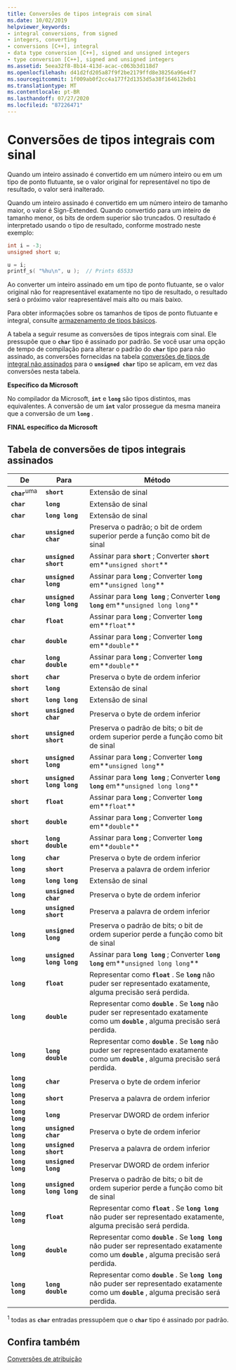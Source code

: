 ```yaml
---
title: Conversões de tipos integrais com sinal
ms.date: 10/02/2019
helpviewer_keywords:
- integral conversions, from signed
- integers, converting
- conversions [C++], integral
- data type conversion [C++], signed and unsigned integers
- type conversion [C++], signed and unsigned integers
ms.assetid: 5eea32f8-8b14-413d-acac-c063b3d118d7
ms.openlocfilehash: d41d2fd205a87f9f2be2179ffd8e38256a96e4f7
ms.sourcegitcommit: 1f009ab0f2cc4a177f2d1353d5a38f164612bdb1
ms.translationtype: MT
ms.contentlocale: pt-BR
ms.lasthandoff: 07/27/2020
ms.locfileid: "87226471"
---
```

# <a name="conversions-from-signed-integral-types"></a>Conversões de tipos integrais com sinal

Quando um inteiro assinado é convertido em um número inteiro ou em um tipo de ponto flutuante, se o valor original for representável no tipo de resultado, o valor será inalterado.

Quando um inteiro assinado é convertido em um número inteiro de tamanho maior, o valor é Sign-Extended. Quando convertido para um inteiro de tamanho menor, os bits de ordem superior são truncados. O resultado é interpretado usando o tipo de resultado, conforme mostrado neste exemplo:

```C
int i = -3;
unsigned short u;

u = i;
printf_s( "%hu\n", u );  // Prints 65533
```

Ao converter um inteiro assinado em um tipo de ponto flutuante, se o valor original não for reapresentável exatamente no tipo de resultado, o resultado será o próximo valor reapresentável mais alto ou mais baixo.

Para obter informações sobre os tamanhos de tipos de ponto flutuante e integral, consulte [armazenamento de tipos básicos](../c-language/storage-of-basic-types.md).

A tabela a seguir resume as conversões de tipos integrais com sinal. Ele pressupõe que o **`char`** tipo é assinado por padrão. Se você usar uma opção de tempo de compilação para alterar o padrão do **`char`** tipo para não assinado, as conversões fornecidas na tabela [conversões de tipos de integral não assinados](../c-language/conversions-from-unsigned-integral-types.md) para o **`unsigned char`** tipo se aplicam, em vez das conversões nesta tabela.

**Específico da Microsoft**

No compilador da Microsoft, **`int`** e **`long`** são tipos distintos, mas equivalentes. A conversão de um **`int`** valor prossegue da mesma maneira que a conversão de um **`long`** .

**FINAL específico da Microsoft**

## <a name="table-of-conversions-from-signed-integral-types"></a>Tabela de conversões de tipos integrais assinados

|De|Para|Método|
|----------|--------|------------|
|**`char`**<sup>uma</sup>|**`short`**|Extensão de sinal|
|**`char`**|**`long`**|Extensão de sinal|
|**`char`**|**`long long`**|Extensão de sinal|
|**`char`**|**`unsigned char`**|Preserva o padrão; o bit de ordem superior perde a função como bit de sinal|
|**`char`**|**`unsigned short`**|Assinar para **`short`** ; Converter **`short`** em**`unsigned short`**|
|**`char`**|**`unsigned long`**|Assinar para **`long`** ; Converter **`long`** em**`unsigned long`**|
|**`char`**|**`unsigned long long`**|Assinar para **`long long`** ; Converter **`long long`** em**`unsigned long long`**|
|**`char`**|**`float`**|Assinar para **`long`** ; Converter **`long`** em**`float`**|
|**`char`**|**`double`**|Assinar para **`long`** ; Converter **`long`** em**`double`**|
|**`char`**|**`long double`**|Assinar para **`long`** ; Converter **`long`** em**`double`**|
|**`short`**|**`char`**|Preserva o byte de ordem inferior|
|**`short`**|**`long`**|Extensão de sinal|
|**`short`**|**`long long`**|Extensão de sinal|
|**`short`**|**`unsigned char`**|Preserva o byte de ordem inferior|
|**`short`**|**`unsigned short`**|Preserva o padrão de bits; o bit de ordem superior perde a função como bit de sinal|
|**`short`**|**`unsigned long`**|Assinar para **`long`** ; Converter **`long`** em**`unsigned long`**|
|**`short`**|**`unsigned long long`**|Assinar para **`long long`** ; Converter **`long long`** em**`unsigned long long`**|
|**`short`**|**`float`**|Assinar para **`long`** ; Converter **`long`** em**`float`**|
|**`short`**|**`double`**|Assinar para **`long`** ; Converter **`long`** em**`double`**|
|**`short`**|**`long double`**|Assinar para **`long`** ; Converter **`long`** em**`double`**|
|**`long`**|**`char`**|Preserva o byte de ordem inferior|
|**`long`**|**`short`**|Preserva a palavra de ordem inferior|
|**`long`**|**`long long`**|Extensão de sinal|
|**`long`**|**`unsigned char`**|Preserva o byte de ordem inferior|
|**`long`**|**`unsigned short`**|Preserva a palavra de ordem inferior|
|**`long`**|**`unsigned long`**|Preserva o padrão de bits; o bit de ordem superior perde a função como bit de sinal|
|**`long`**|**`unsigned long long`**|Assinar para **`long long`** ; Converter **`long long`** em**`unsigned long long`**|
|**`long`**|**`float`**|Representar como **`float`** . Se **`long`** não puder ser representado exatamente, alguma precisão será perdida.|
|**`long`**|**`double`**|Representar como **`double`** . Se **`long`** não puder ser representado exatamente como um **`double`** , alguma precisão será perdida.|
|**`long`**|**`long double`**|Representar como **`double`** . Se **`long`** não puder ser representado exatamente como um **`double`** , alguma precisão será perdida.|
|**`long long`**|**`char`**|Preserva o byte de ordem inferior|
|**`long long`**|**`short`**|Preserva a palavra de ordem inferior|
|**`long long`**|**`long`**|Preservar DWORD de ordem inferior|
|**`long long`**|**`unsigned char`**|Preserva o byte de ordem inferior|
|**`long long`**|**`unsigned short`**|Preserva a palavra de ordem inferior|
|**`long long`**|**`unsigned long`**|Preservar DWORD de ordem inferior|
|**`long long`**|**`unsigned long long`**|Preserva o padrão de bits; o bit de ordem superior perde a função como bit de sinal|
|**`long long`**|**`float`**|Representar como **`float`** . Se **`long long`** não puder ser representado exatamente, alguma precisão será perdida.|
|**`long long`**|**`double`**|Representar como **`double`** . Se **`long long`** não puder ser representado exatamente como um **`double`** , alguma precisão será perdida.|
|**`long long`**|**`long double`**|Representar como **`double`** . Se **`long long`** não puder ser representado exatamente como um **`double`** , alguma precisão será perdida.|

<sup>1</sup> todas as **`char`** entradas pressupõem que o **`char`** tipo é assinado por padrão.

## <a name="see-also"></a>Confira também

[Conversões de atribuição](../c-language/assignment-conversions.md)
